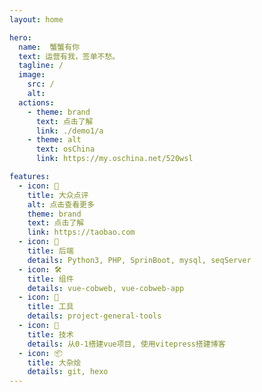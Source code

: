 ```yaml
---
layout: home

hero:
  name:  蟹蟹有你
  text: 运营有我，签单不愁。
  tagline: /
  image:
    src: /
    alt: 
  actions:
    - theme: brand
      text: 点击了解
      link: ./demo1/a
    - theme: alt
      text: osChina
      link: https://my.oschina.net/520wsl

features:
  - icon: 🖖
    title: 大众点评
    alt: 点击查看更多
    theme: brand
    text: 点击了解
    link: https://taobao.com
  - icon: 🖖
    title: 后端
    details: Python3, PHP, SprinBoot, mysql, seqServer
  - icon: 🛠️
    title: 组件
    details: vue-cobweb, vue-cobweb-app
  - icon: 🔧
    title: 工具
    details: project-general-tools
  - icon: 🧱 
    title: 技术
    details: 从0-1搭建vue项目, 使用vitepress搭建博客
  - icon: 📦
    title: 大杂烩
    details: git, hexo
---
```


<style>
  :root {
  --vp-home-hero-name-color: transparent;
  --vp-home-hero-name-background: -webkit-linear-gradient(120deg, #bd34fe, #41d1ff);
}
</style>
